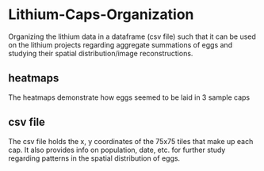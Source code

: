 # Lithium-Caps-Organization
Organizing the lithium data in a dataframe (csv file) such that it can be used on the lithium projects regarding aggregate summations of eggs and studying their spatial distribution/image reconstructions.

## heatmaps
The heatmaps demonstrate how eggs seemed to be laid in 3 sample caps

## csv file
The csv file holds the x, y coordinates of the 75x75 tiles that make up each cap. It also provides info on population, date, etc. for further study regarding patterns in the spatial distribution of eggs.
